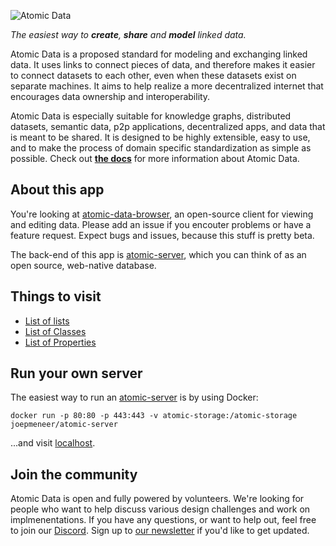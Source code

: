 ![Atomic Data](https://raw.githubusercontent.com/atomicdata-dev/atomic-server/master/docs/src/assets/atomic_data_logo_stroke.svg)

*The easiest way to **create**, **share** and **model** linked data.*

Atomic Data is a proposed standard for modeling and exchanging linked data. It uses links to connect pieces of data, and therefore makes it easier to connect datasets to each other, even when these datasets exist on separate machines. It aims to help realize a more decentralized internet that encourages data ownership and interoperability.

Atomic Data is especially suitable for knowledge graphs, distributed datasets, semantic data, p2p applications, decentralized apps, and data that is meant to be shared. It is designed to be highly extensible, easy to use, and to make the process of domain specific standardization as simple as possible. Check out **[the docs](https://docs.atomicdata.dev/)** for more information about Atomic Data.

About this app
--------------

You're looking at [atomic-data-browser](https://github.com/atomicdata-dev/atomic-data-browser), an open-source client for viewing and editing data. Please add an issue if you encouter problems or have a feature request. Expect bugs and issues, because this stuff is pretty beta.

The back-end of this app is [atomic-server](https://github.com/atomicdata-dev/atomic-data-browser), which you can think of as an open source, web-native database.

Things to visit
---------------

-   [List of lists](https://atomicdata.dev/collections)
-   [List of Classes](https://atomicdata.dev/classes)
-   [List of Properties](https://atomicdata.dev/properties)

Run your own server
-------------------

The easiest way to run an [atomic-server](https://github.com/atomicdata-dev/atomic-data-browser) is by using Docker:

`docker run -p 80:80 -p 443:443 -v atomic-storage:/atomic-storage joepmeneer/atomic-server`

...and visit [localhost](http://localhost).

Join the community
------------------

Atomic Data is open and fully powered by volunteers. We're looking for people who want to help discuss various design challenges and work on implmenentations. If you have any questions, or want to help out, feel free to join our [Discord](https://discord.gg/a72Rv2P).
Sign up to [our newsletter](https://docs.atomicdata.dev/newsletter.html) if you'd like to get updated.
